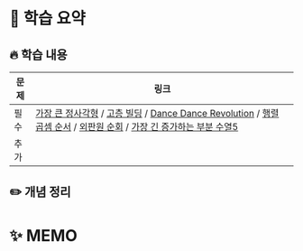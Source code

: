 #  📖 학습 요약

## 🔥 학습 내용
| **문제** | **링크**                                                                                                                                                                                                                                                                                                                                                                                                                                                                                                                 |
|--------|------------------------------------------------------------------------------------------------------------------------------------------------------------------------------------------------------------------------------------------------------------------------------------------------------------------------------------------------------------------------------------------------------------------------------------------------------------------------------------------------------------------------|
| 필수     | [가장 큰 정사각형](https://www.acmicpc.net/problem/1915) / [고층 빌딩](https://www.acmicpc.net/problem/1328) / [Dance Dance Revolution](https://www.acmicpc.net/problem/2342) / [행렬 곱셈 순서](https://www.acmicpc.net/problem/11049) / [외판원 순회](https://www.acmicpc.net/problem/2098) / [가장 긴 증가하는 부분 수열5](https://www.acmicpc.net/problem/14003)                                                                                                                                                                                    |
| 추가     | []()                                                                                                                                                                                                                                                                                                                                                                                                                                                                                                                   |
## ✏️ 개념 정리


# ✨ MEMO
